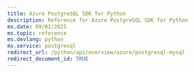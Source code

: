 ```yaml
---
title: Azure PostgreSQL SDK for Python
description: Reference for Azure PostgreSQL SDK for Python
ms.date: 09/01/2025
ms.topic: reference
ms.devlang: python
ms.service: postgresql
redirect_url: /python/api/overview/azure/postgresql-mysql
redirect_document_id: TRUE
---
```

